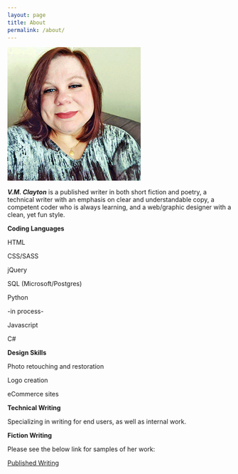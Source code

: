 ```yaml
---
layout: page
title: About
permalink: /about/
---
```


![me](/images/vmclayton.jpg)

***V.M. Clayton*** is a published writer in both short fiction and poetry, a technical writer with an emphasis on clear and understandable copy, a competent coder who is always learning, and a web/graphic designer with a clean, yet fun style.


**Coding Languages**

HTML

CSS/SASS

jQuery

SQL (Microsoft/Postgres)

Python

-in process-

Javascript

C#


**Design Skills**

Photo retouching and restoration

Logo creation

eCommerce sites


**Technical Writing**

Specializing in writing for end users, as well as internal work.


**Fiction Writing**

Please see the below link for samples of her work:


[Published Writing](/published/)
